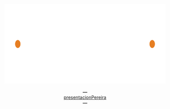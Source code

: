 <img src="https://raw.githubusercontent.com/dawcarlosp/dawcarlosp/main/presentacion.svg" width="100%" height="250px" />

<p align="center">
  <strong>—</strong><br>
  <a href="https://view.genially.com/6847d90810468d9a3603f03e/interactive-content-presentacionpereira">
    presentacionPereira
  </a><br>
  <strong>—</strong>
</p>



